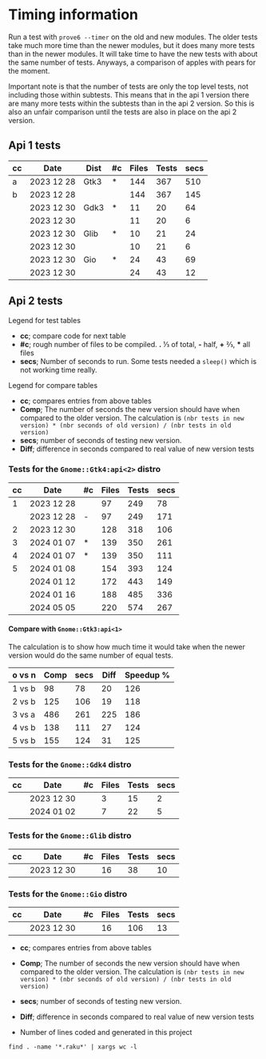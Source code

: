 
# Timing information

Run a test with `prove6 --timer` on the old and new modules. The older tests take much more time than the newer modules, but it does many more tests than in the newer modules. It will take time to have the new tests with about the same number of tests. Anyways, a comparison of apples with pears for the moment.

Important note is that the number of tests are only the top level tests, not including those within subtests. This means that in the api 1 version there are many more tests within the subtests than in the api 2 version. So this is also an unfair comparison until the tests are also in place on the api 2 version.

## Api 1 tests
|cc| Date       | Dist      |#c| Files | Tests | secs |
|--|------------|-----------|--|-------|-------|------|
| a| 2023 12 28 | Gtk3      | *|   144 |   367 |  510 |
| b| 2023 12 28 |           |  |   144 |   367 |  145 |
|  | 2023 12 30 | Gdk3      | *|    11 |    20 |   64 |
|  | 2023 12 30 |           |  |    11 |    20 |    6 |
|  | 2023 12 30 | Glib      | *|    10 |    21 |   24 |
|  | 2023 12 30 |           |  |    10 |    21 |    6 |
|  | 2023 12 30 | Gio       | *|    24 |    43 |   69 |
|  | 2023 12 30 |           |  |    24 |    43 |   12 |


## Api 2 tests

Legend for test tables

* **cc**; compare code for next table
* **#c**; rough number of files to be compiled. **.** ⅓ of total, **-** half, **+** ⅔, **\*** all files
* **secs**; Number of seconds to run. Some tests needed a `sleep()` which is not working time really.

Legend for compare tables

* **cc**; compares entries from above tables
* **Comp**; The number of seconds the new version should have when compared to the older version. The calculation is `(nbr tests in new version) * (nbr seconds of old version) / (nbr tests in old version)`
* **secs**; number of seconds of testing new version.
* **Diff**; difference in seconds compared to real value of new version tests


### Tests for the `Gnome::Gtk4:api<2>` distro

|cc| Date       |#c| Files | Tests | secs |
|--|------------|--|-------|-------|------|
| 1| 2023 12 28 |  |    97 |   249 |   78 |
|  | 2023 12 28 | -|    97 |   249 |  171 |
| 2| 2023 12 30 |  |   128 |   318 |  106 |
| 3| 2024 01 07 | *|   139 |   350 |  261 |
| 4| 2024 01 07 | *|   139 |   350 |  111 |
| 5| 2024 01 08 |  |   154 |   393 |  124 |
|  | 2024 01 12 |  |   172 |   443 |  149 |
|  | 2024 01 16 |  |   188 |   485 |  336 |
|  | 2024 05 05 |  |   220 |   574 |  267 |

#### Compare with `Gnome::Gtk3:api<1>`
The calculation is to show how much time it would take when the newer version would do the same number of equal tests.

| o vs n |  Comp | secs | Diff | Speedup % |
|--------|-------|------|------|-----------|
| 1 vs b |    98 |   78 |   20 |       126 |
| 2 vs b |   125 |  106 |   19 |       118 |
| 3 vs a |   486 |  261 |  225 |       186 |
| 4 vs b |   138 |  111 |   27 |       124 |
| 5 vs b |   155 |  124 |   31 |       125 |

### Tests for the `Gnome::Gdk4` distro

|cc| Date       |#c| Files | Tests | secs |
|--|------------|--|-------|-------|------|
|  | 2023 12 30 |  |     3 |    15 |    2 |
|  | 2024 01 02 |  |     7 |    22 |    5 |

### Tests for the `Gnome::Glib` distro

|cc| Date       |#c| Files | Tests | secs |
|--|------------|--|-------|-------|------|
|  | 2023 12 30 |  |    16 |    38 |   10 |


### Tests for the `Gnome::Gio` distro

|cc| Date       |#c| Files | Tests | secs |
|--|------------|--|-------|-------|------|
|  | 2023 12 30 |  |    16 |   106 |   13 |


* **cc**; compares entries from above tables
* **Comp**; The number of seconds the new version should have when compared to the older version. The calculation is `(nbr tests in new version) * (nbr seconds of old version) / (nbr tests in old version)`
* **secs**; number of seconds of testing new version.
* **Diff**; difference in seconds compared to real value of new version tests


* Number of lines coded and generated in this project
```
find . -name '*.raku*' | xargs wc -l
```
